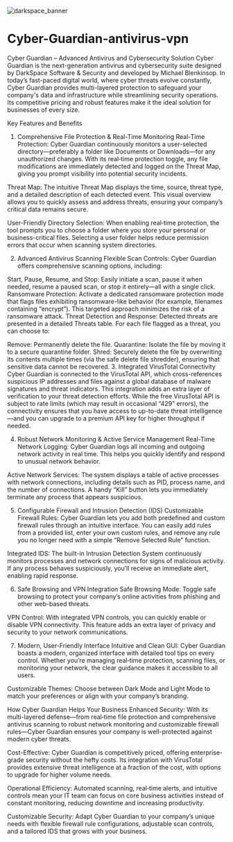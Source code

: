 
![darkspace_banner](https://github.com/user-attachments/assets/c60130d4-ba21-4464-bca7-5a9dbef0bb10)

# Cyber-Guardian-antivirus-vpn
Cyber Guardian – Advanced Antivirus and Cybersecurity Solution
Cyber Guardian is the next-generation antivirus and cybersecurity suite designed by DarkSpace Software & Security and developed by Michael Blenkinsop. In today’s fast-paced digital world, where cyber threats evolve constantly, Cyber Guardian provides multi-layered protection to safeguard your company's data and infrastructure while streamlining security operations. Its competitive pricing and robust features make it the ideal solution for businesses of every size.

Key Features and Benefits
1. Comprehensive File Protection & Real-Time Monitoring
Real-Time Protection:
Cyber Guardian continuously monitors a user-selected directory—preferably a folder like Documents or Downloads—for any unauthorized changes. With its real‑time protection toggle, any file modifications are immediately detected and logged on the Threat Map, giving you prompt visibility into potential security incidents.

Threat Map:
The intuitive Threat Map displays the time, source, threat type, and a detailed description of each detected event. This visual overview allows you to quickly assess and address threats, ensuring your company’s critical data remains secure.

User-Friendly Directory Selection:
When enabling real‑time protection, the tool prompts you to choose a folder where you store your personal or business-critical files. Selecting a user folder helps reduce permission errors that occur when scanning system directories.

2. Advanced Antivirus Scanning
Flexible Scan Controls:
Cyber Guardian offers comprehensive scanning options, including:

Start, Pause, Resume, and Stop:
Easily initiate a scan, pause it when needed, resume a paused scan, or stop it entirely—all with a single click.
Ransomware Protection:
Activate a dedicated ransomware protection mode that flags files exhibiting ransomware-like behavior (for example, filenames containing “encrypt”). This targeted approach minimizes the risk of a ransomware attack.
Threat Detection and Response:
Detected threats are presented in a detailed Threats table. For each file flagged as a threat, you can choose to:

Remove: Permanently delete the file.
Quarantine: Isolate the file by moving it to a secure quarantine folder.
Shred: Securely delete the file by overwriting its contents multiple times (via the safe delete file shredder), ensuring that sensitive data cannot be recovered.
3. Integrated VirusTotal Connectivity
Cyber Guardian is connected to the VirusTotal API, which cross-references suspicious IP addresses and files against a global database of malware signatures and threat indicators. This integration adds an extra layer of verification to your threat detection efforts. While the free VirusTotal API is subject to rate limits (which may result in occasional “429” errors), the connectivity ensures that you have access to up-to-date threat intelligence—and you can upgrade to a premium API key for higher throughput if needed.

4. Robust Network Monitoring & Active Service Management
Real-Time Network Logging:
Cyber Guardian logs all incoming and outgoing network activity in real time. This helps you quickly identify and respond to unusual network behavior.

Active Network Services:
The system displays a table of active processes with network connections, including details such as PID, process name, and the number of connections. A handy “Kill” button lets you immediately terminate any process that appears suspicious.

5. Configurable Firewall and Intrusion Detection (IDS)
Customizable Firewall Rules:
Cyber Guardian lets you add both predefined and custom firewall rules through an intuitive interface. You can easily add rules from a provided list, enter your own custom rules, and remove any rule you no longer need with a simple “Remove Selected Rule” function.

Integrated IDS:
The built-in Intrusion Detection System continuously monitors processes and network connections for signs of malicious activity. If any process behaves suspiciously, you’ll receive an immediate alert, enabling rapid response.

6. Safe Browsing and VPN Integration
Safe Browsing Mode:
Toggle safe browsing to protect your company’s online activities from phishing and other web-based threats.

VPN Control:
With integrated VPN controls, you can quickly enable or disable VPN connectivity. This feature adds an extra layer of privacy and security to your network communications.

7. Modern, User-Friendly Interface
Intuitive and Clean GUI:
Cyber Guardian boasts a modern, organized interface with detailed tool tips on every control. Whether you’re managing real‑time protection, scanning files, or monitoring your network, the clear guidance makes it accessible to all users.

Customizable Themes:
Choose between Dark Mode and Light Mode to match your preferences or align with your company’s branding.

How Cyber Guardian Helps Your Business
Enhanced Security:
With its multi-layered defense—from real‑time file protection and comprehensive antivirus scanning to robust network monitoring and customizable firewall rules—Cyber Guardian ensures your company is well-protected against modern cyber threats.

Cost-Effective:
Cyber Guardian is competitively priced, offering enterprise-grade security without the hefty costs. Its integration with VirusTotal provides extensive threat intelligence at a fraction of the cost, with options to upgrade for higher volume needs.

Operational Efficiency:
Automated scanning, real‑time alerts, and intuitive controls mean your IT team can focus on core business activities instead of constant monitoring, reducing downtime and increasing productivity.

Customizable Security:
Adapt Cyber Guardian to your company’s unique needs with flexible firewall rule configurations, adjustable scan controls, and a tailored IDS that grows with your business.
